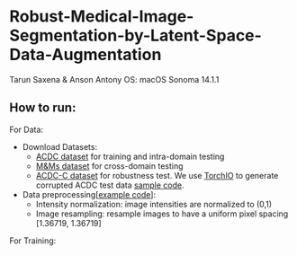 # Robust-Medical-Image-Segmentation-by-Latent-Space-Data-Augmentation

Tarun Saxena & Anson Antony
OS: macOS Sonoma 14.1.1


## How to run:
For Data:
- Download Datasets:
  - [ACDC dataset](https://www.creatis.insa-lyon.fr/Challenge/acdc/databases.html) for training and intra-domain testing
  - [M&Ms dataset](https://www.ub.edu/mnms/) for cross-domain testing
  - [ACDC-C dataset](https://drive.google.com/file/d/1QEpe00AaUzrRPFCSNuOsoF7KHwYG5_oB/view?usp=sharing) for robustness test. We use [TorchIO](https://torchio.readthedocs.io/) to generate corrupted ACDC test data [sample code](medseg/dataset_loader/generate_artefacted_data.py).
- Data preprocessing[[example code](medseg/dataset_loader/acdc_preprocess.py)]: 
  - Intensity normalization: image intensities are normalized to (0,1)
  - Image resampling: resample images to have a uniform pixel spacing [1.36719, 1.36719]

For Training:

